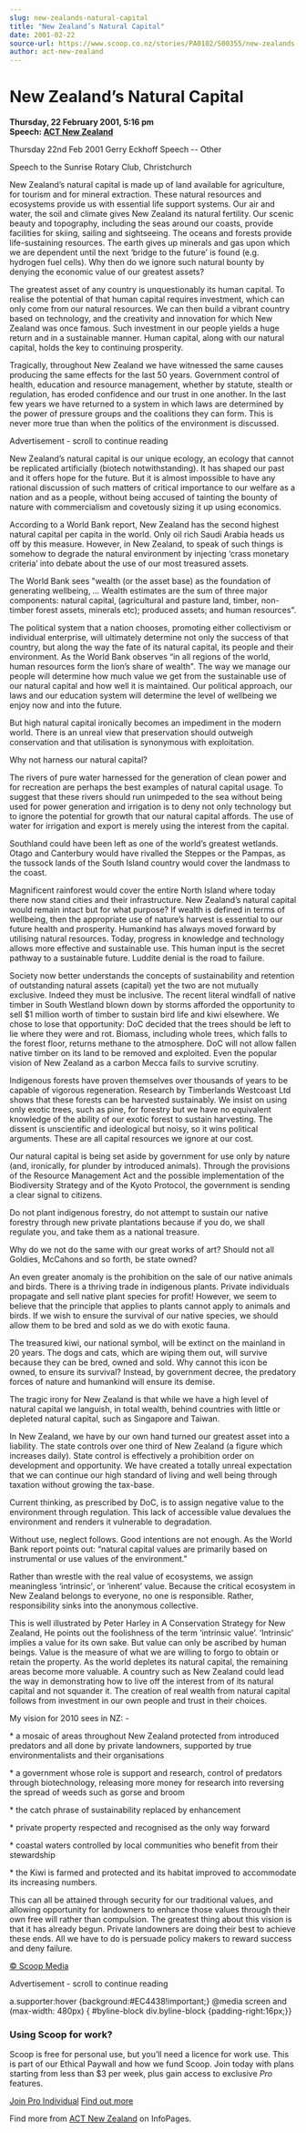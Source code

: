 ```yaml
---
slug: new-zealands-natural-capital
title: "New Zealand’s Natural Capital"
date: 2001-02-22
source-url: https://www.scoop.co.nz/stories/PA0102/S00355/new-zealands-natural-capital.htm
author: act-new-zealand
---
```

New Zealand’s Natural Capital
=============================

**Thursday, 22 February 2001, 5:16 pm**  
**Speech: [ACT New Zealand](https://info.scoop.co.nz/ACT_New_Zealand)**

Thursday 22nd Feb 2001 Gerry Eckhoff Speech -- Other

Speech to the Sunrise Rotary Club, Christchurch

New Zealand’s natural capital is made up of land available for agriculture, for tourism and for mineral extraction. These natural resources and ecosystems provide us with essential life support systems. Our air and water, the soil and climate gives New Zealand its natural fertility. Our scenic beauty and topography, including the seas around our coasts, provide facilities for skiing, sailing and sightseeing. The oceans and forests provide life-sustaining resources. The earth gives up minerals and gas upon which we are dependent until the next ‘bridge to the future’ is found (e.g. hydrogen fuel cells). Why then do we ignore such natural bounty by denying the economic value of our greatest assets?

The greatest asset of any country is unquestionably its human capital. To realise the potential of that human capital requires investment, which can only come from our natural resources. We can then build a vibrant country based on technology, and the creativity and innovation for which New Zealand was once famous. Such investment in our people yields a huge return and in a sustainable manner. Human capital, along with our natural capital, holds the key to continuing prosperity.

Tragically, throughout New Zealand we have witnessed the same causes producing the same effects for the last 50 years. Government control of health, education and resource management, whether by statute, stealth or regulation, has eroded confidence and our trust in one another. In the last few years we have returned to a system in which laws are determined by the power of pressure groups and the coalitions they can form. This is never more true than when the politics of the environment is discussed.

Advertisement - scroll to continue reading





New Zealand’s natural capital is our unique ecology, an ecology that cannot be replicated artificially (biotech notwithstanding). It has shaped our past and it offers hope for the future. But it is almost impossible to have any rational discussion of such matters of critical importance to our welfare as a nation and as a people, without being accused of tainting the bounty of nature with commercialism and covetously sizing it up using economics.

According to a World Bank report, New Zealand has the second highest natural capital per capita in the world. Only oil rich Saudi Arabia heads us off by this measure. However, in New Zealand, to speak of such things is somehow to degrade the natural environment by injecting ‘crass monetary criteria’ into debate about the use of our most treasured assets.

The World Bank sees "wealth (or the asset base) as the foundation of generating wellbeing‚ … Wealth estimates are the sum of three major components: natural capital‚ (agricultural and pasture land, timber, non-timber forest assets, minerals etc); produced assets; and human resources".

The political system that a nation chooses, promoting either collectivism or individual enterprise, will ultimately determine not only the success of that country, but along the way the fate of its natural capital, its people and their environment. As the World Bank observes “in all regions of the world, human resources form the lion’s share of wealth". The way we manage our people will determine how much value we get from the sustainable use of our natural capital and how well it is maintained. Our political approach, our laws and our education system will determine the level of wellbeing we enjoy now and into the future.

But high natural capital ironically becomes an impediment in the modern world. There is an unreal view that preservation should outweigh conservation and that utilisation is synonymous with exploitation.

Why not harness our natural capital?

The rivers of pure water harnessed for the generation of clean power and for recreation are perhaps the best examples of natural capital usage. To suggest that these rivers should run unimpeded to the sea without being used for power generation and irrigation is to deny not only technology but to ignore the potential for growth that our natural capital affords. The use of water for irrigation and export is merely using the interest from the capital.

Southland could have been left as one of the world’s greatest wetlands. Otago and Canterbury would have rivalled the Steppes or the Pampas, as the tussock lands of the South Island country would cover the landmass to the coast.

Magnificent rainforest would cover the entire North Island where today there now stand cities and their infrastructure. New Zealand’s natural capital would remain intact but for what purpose? If wealth is defined in terms of wellbeing, then the appropriate use of nature’s harvest is essential to our future health and prosperity. Humankind has always moved forward by utilising natural resources. Today, progress in knowledge and technology allows more effective and sustainable use. This human input is the secret pathway to a sustainable future. Luddite denial is the road to failure.

Society now better understands the concepts of sustainability and retention of outstanding natural assets (capital) yet the two are not mutually exclusive. Indeed they must be inclusive. The recent literal windfall of native timber in South Westland blown down by storms afforded the opportunity to sell $1 million worth of timber to sustain bird life and kiwi elsewhere. We chose to lose that opportunity: DoC decided that the trees should be left to lie where they were and rot. Biomass, including whole trees, which falls to the forest floor, returns methane to the atmosphere. DoC will not allow fallen native timber on its land to be removed and exploited. Even the popular vision of New Zealand as a carbon Mecca fails to survive scrutiny.

Indigenous forests have proven themselves over thousands of years to be capable of vigorous regeneration. Research by Timberlands Westcoast Ltd shows that these forests can be harvested sustainably. We insist on using only exotic trees, such as pine, for forestry but we have no equivalent knowledge of the ability of our exotic forest to sustain harvesting. The dissent is unscientific and ideological but noisy, so it wins political arguments. These are all capital resources we ignore at our cost.

Our natural capital is being set aside by government for use only by nature (and, ironically, for plunder by introduced animals). Through the provisions of the Resource Management Act and the possible implementation of the Biodiversity Strategy and of the Kyoto Protocol, the government is sending a clear signal to citizens.

Do not plant indigenous forestry, do not attempt to sustain our native forestry through new private plantations because if you do, we shall regulate you, and take them as a national treasure.

Why do we not do the same with our great works of art? Should not all Goldies, McCahons and so forth, be state owned?

An even greater anomaly is the prohibition on the sale of our native animals and birds. There is a thriving trade in indigenous plants. Private individuals propagate and sell native plant species for profit! However, we seem to believe that the principle that applies to plants cannot apply to animals and birds. If we wish to ensure the survival of our native species, we should allow them to be bred and sold as we do with exotic fauna.

The treasured kiwi, our national symbol, will be extinct on the mainland in 20 years. The dogs and cats, which are wiping them out, will survive because they can be bred, owned and sold. Why cannot this icon be owned‚ to ensure its survival? Instead, by government decree, the predatory forces of nature and humankind will ensure its demise.

The tragic irony for New Zealand is that while we have a high level of natural capital we languish, in total wealth, behind countries with little or depleted natural capital, such as Singapore and Taiwan.

In New Zealand, we have by our own hand turned our greatest asset into a liability. The state controls over one third of New Zealand (a figure which increases daily). State control is effectively a prohibition order on development and opportunity. We have created a totally unreal expectation that we can continue our high standard of living and well being through taxation without growing the tax-base.

Current thinking, as prescribed by DoC, is to assign negative value to the environment through regulation. This lack of accessible value devalues the environment and renders it vulnerable to degradation.

Without use, neglect follows. Good intentions are not enough. As the World Bank report points out: “natural capital values are primarily based on instrumental or use values of the environment."

Rather than wrestle with the real value of ecosystems, we assign meaningless ‘intrinsic’‚ or ‘inherent’ value. Because the critical ecosystem in New Zealand belongs to everyone, no one is responsible. Rather, responsibility sinks into the anonymous collective.

This is well illustrated by Peter Harley in A Conservation Strategy for New Zealand, He points out the foolishness of the term ‘intrinsic value’. ‘Intrinsic’ implies a value for its own sake. But value can only be ascribed by human beings. Value is the measure of what we are willing to forgo to obtain or retain the property. As the world depletes its natural capital, the remaining areas become more valuable. A country such as New Zealand could lead the way in demonstrating how to live off the interest from of its natural capital and not squander it. The creation of real wealth from natural capital follows from investment in our own people and trust in their choices.

My vision for 2010 sees in NZ: -

\* a mosaic of areas throughout New Zealand protected from introduced predators and all done by private landowners, supported by true environmentalists and their organisations

\* a government whose role is support and research, control of predators through biotechnology, releasing more money for research into reversing the spread of weeds such as gorse and broom

\* the catch phrase of sustainability replaced by enhancement

\* private property respected and recognised as the only way forward

\* coastal waters controlled by local communities who benefit from their stewardship

\* the Kiwi is farmed and protected and its habitat improved to accommodate its increasing numbers.

This can all be attained through security for our traditional values, and allowing opportunity for landowners to enhance those values through their own free will rather than compulsion. The greatest thing about this vision is that it has already begun. Private landowners are doing their best to achieve these ends. All we have to do is persuade policy makers to reward success and deny failure.

  

[© Scoop Media](http://www.scoop.co.nz/about/terms.html)  

Advertisement - scroll to continue reading



a.supporter:hover {background:#EC4438!important;} @media screen and (max-width: 480px) { #byline-block div.byline-block {padding-right:16px;}}

### Using Scoop for work?

Scoop is free for personal use, but you’ll need a licence for work use. This is part of our Ethical Paywall and how we fund Scoop. Join today with plans starting from less than $3 per week, plus gain access to exclusive _Pro_ features.  
  
[Join Pro Individual](https://pro.scoop.co.nz/Individual/?from=ProIn24) [Find out more](https://pro.scoop.co.nz/using-scoop-for-work/?from=ProIn24)

Find more from [ACT New Zealand](https://info.scoop.co.nz/ACT_New_Zealand) on InfoPages.